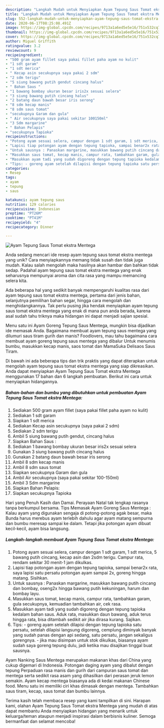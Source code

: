 ```yaml
---
description: "Langkah Mudah untuk Menyiapkan Ayam Tepung Saus Tomat ekstra Mentega yang Bikin Ngiler"
title: "Langkah Mudah untuk Menyiapkan Ayam Tepung Saus Tomat ekstra Mentega yang Bikin Ngiler"
slug: 552-langkah-mudah-untuk-menyiapkan-ayam-tepung-saus-tomat-ekstra-mentega-yang-bikin-ngiler
date: 2020-06-17T08:25:08.491Z
image: https://img-global.cpcdn.com/recipes/9713a1a6ed5e5e16/751x532cq70/ayam-tepung-saus-tomat-ekstra-mentega-foto-resep-utama.jpg
thumbnail: https://img-global.cpcdn.com/recipes/9713a1a6ed5e5e16/751x532cq70/ayam-tepung-saus-tomat-ekstra-mentega-foto-resep-utama.jpg
cover: https://img-global.cpcdn.com/recipes/9713a1a6ed5e5e16/751x532cq70/ayam-tepung-saus-tomat-ekstra-mentega-foto-resep-utama.jpg
author: Miguel Griffith
ratingvalue: 3.2
reviewcount: 9
recipeingredient:
- "500 gram ayam fillet saya pakai fillet paha ayam no kulit"
- "1 sdt garam"
- "1 sdt merica"
- " Kecap asin secukupnya saya pakai 2 sdm"
- "2 sdm terigu"
- "5 siung bawang putih gendut cincang halus"
- " Bahan Saus "
- "1 bawang bombay ukuran besar iris2x sesuai selera"
- "3 siung bawang putih cincang halus"
- "2 batang daun bawah besar iris serong"
- "8 sdm kecap manis"
- "8 sdm saus tomat"
- "secukupnya Garam dan gula"
- " Air secukupnya saya pakai sekitar 100150ml"
- "3 Sdm margarine"
- " Bahan Pelapis"
- "secukupnya Tapioka"
recipeinstructions:
- "Potong ayam sesuai selera, campur dengan 1 sdt garam, 1 sdt merica, 5 bawang putih cincang, kecap asin dan 2sdm terigu. Campur rata, rendam sekitar 30 menit-1 jam dikulkas."
- "Lapisi tiap potongan ayam dengan tepung tapioka, sampai benar2x rata, saya lapisi satu persatu potongan ayam sampai 2x, goreng hingga matang. Sisihkan."
- "Untuk sausnya : Panaskan margarine, masukkan bawang putih cincang dan bombay, oseng2x hingga bawang putih kekuningan, harum dan bombay layu."
- "Masukkan saus tomat, kecap manis, campur rata, tambahkan garam, gula secukupnya, kemuadian tambahkan air, cek rasa."
- "Masukkan ayam tadi yang sudah digoreng dengan tepung tapioka kedalam bahan saus. Aduk rata, masukkan daun bawang, aduk terus hingga rata, bisa ditambah sedikit air jika dirasa kurang. Sajikan."
- "Tips: - goreng ayam setelah dilapisi dengan tepung tapioka satu persatu, setelah dilapisi langsung digoreng, cemplung diminyak banyak yang sudah panas dengan api sedang, satu persatu, jangan sekaligus gorengnya. - jika mau disimpan untuk stok dikulkas, biasanya ayam sudah saya goreng tepung dulu, jadi ketika mau disajikan tinggal buat sausnya."
categories:
- Resep
tags:
- ayam
- tepung
- saus

katakunci: ayam tepung saus 
nutrition: 129 calories
recipecuisine: Indonesian
preptime: "PT26M"
cooktime: "PT41M"
recipeyield: "4"
recipecategory: Dinner

---
```



![Ayam Tepung Saus Tomat ekstra Mentega](https://img-global.cpcdn.com/recipes/9713a1a6ed5e5e16/751x532cq70/ayam-tepung-saus-tomat-ekstra-mentega-foto-resep-utama.jpg)

Anda sedang mencari ide resep ayam tepung saus tomat ekstra mentega yang unik? Cara menyiapkannya memang tidak susah dan tidak juga mudah. Kalau salah mengolah maka hasilnya akan hambar dan bahkan tidak sedap. Padahal ayam tepung saus tomat ekstra mentega yang enak seharusnya mempunyai aroma dan cita rasa yang mampu memancing selera kita.

Ada beberapa hal yang sedikit banyak mempengaruhi kualitas rasa dari ayam tepung saus tomat ekstra mentega, pertama dari jenis bahan, selanjutnya pemilihan bahan segar, hingga cara mengolah dan menghidangkannya. Tak perlu pusing jika hendak menyiapkan ayam tepung saus tomat ekstra mentega yang enak di mana pun anda berada, karena asal sudah tahu triknya maka hidangan ini dapat menjadi sajian spesial.

Menu satu ini Ayam Goreng Tepung Saus Mentega, mungkin bisa dijadikan ide memasak Anda. Bagaimana membuat ayam tepung saus mentega yang dilumuri saus tiram gurih dan manis? Foodlovers, mau tahu bagaimana cara membuat ayam goreng tepung saus mentega yang dibalur Untuk menumis bumbu, masukkan kecap manis, saos tomat dan MamaSuka Delisaos Saus Tiram.


Di bawah ini ada beberapa tips dan trik praktis yang dapat diterapkan untuk mengolah ayam tepung saus tomat ekstra mentega yang siap dikreasikan. Anda dapat menyiapkan Ayam Tepung Saus Tomat ekstra Mentega menggunakan 17 bahan dan 6 langkah pembuatan. Berikut ini cara untuk menyiapkan hidangannya.

<!--inarticleads1-->

##### Bahan-bahan dan bumbu yang dibutuhkan untuk pembuatan Ayam Tepung Saus Tomat ekstra Mentega:

1. Sediakan 500 gram ayam fillet (saya pakai fillet paha ayam no kulit)
1. Sediakan 1 sdt garam
1. Siapkan 1 sdt merica
1. Sediakan  Kecap asin secukupnya (saya pakai 2 sdm)
1. Sediakan 2 sdm terigu
1. Ambil 5 siung bawang putih gendut, cincang halus
1. Siapkan  Bahan Saus :
1. Sediakan 1 bawang bombay ukuran besar iris2x sesuai selera
1. Gunakan 3 siung bawang putih cincang halus
1. Gunakan 2 batang daun bawah besar iris serong
1. Ambil 8 sdm kecap manis
1. Ambil 8 sdm saus tomat
1. Siapkan secukupnya Garam dan gula
1. Ambil  Air secukupnya (saya pakai sekitar 100-150ml)
1. Ambil 3 Sdm margarine
1. Siapkan  Bahan Pelapis:
1. Siapkan secukupnya Tapioka


Hari yang Penuh Kasih dan Damai. Perayaan Natal tak lengkap rasanya tanpa berkumpul bersama. Tips Memasak Ayam Goreng Saus Mentega : Kalau ayam yang digunakan sengaja di potong-potong agak besar, maka Bunda harus merebus ayam terlebih dahulu agar ayam matang sempurna dan bumbu meresap sampai ke dalam. Tetapi jika potongan ayam dibuat kecil-kecil, ayam bisa langsung. 

<!--inarticleads2-->

##### Langkah-langkah membuat Ayam Tepung Saus Tomat ekstra Mentega:

1. Potong ayam sesuai selera, campur dengan 1 sdt garam, 1 sdt merica, 5 bawang putih cincang, kecap asin dan 2sdm terigu. Campur rata, rendam sekitar 30 menit-1 jam dikulkas.
1. Lapisi tiap potongan ayam dengan tepung tapioka, sampai benar2x rata, saya lapisi satu persatu potongan ayam sampai 2x, goreng hingga matang. Sisihkan.
1. Untuk sausnya : Panaskan margarine, masukkan bawang putih cincang dan bombay, oseng2x hingga bawang putih kekuningan, harum dan bombay layu.
1. Masukkan saus tomat, kecap manis, campur rata, tambahkan garam, gula secukupnya, kemuadian tambahkan air, cek rasa.
1. Masukkan ayam tadi yang sudah digoreng dengan tepung tapioka kedalam bahan saus. Aduk rata, masukkan daun bawang, aduk terus hingga rata, bisa ditambah sedikit air jika dirasa kurang. Sajikan.
1. Tips: - goreng ayam setelah dilapisi dengan tepung tapioka satu persatu, setelah dilapisi langsung digoreng, cemplung diminyak banyak yang sudah panas dengan api sedang, satu persatu, jangan sekaligus gorengnya. - jika mau disimpan untuk stok dikulkas, biasanya ayam sudah saya goreng tepung dulu, jadi ketika mau disajikan tinggal buat sausnya.


Ayam Nanking Saus Mentega merupakan makanan khas dari China yang cukup digemari di Indonesia. Potongan daging ayam yang dibalut dengan tepung Perpaduan rasa manis dan gurih dari campuran saus tomat dan mentega serta sedikit rasa asam yang dihasilkan dari perasan jeruk lemon semakin. Ayam kecap mentega biasanya ada di kedai makanan Chinese food. Menu satu ini memiliki ciri khas dimasak dengan mentega. Tambahkan saus tiram, kecap, saus tomat dan bumbu lainnya. 

Terima kasih telah membaca resep yang kami tampilkan di sini. Harapan kami, olahan Ayam Tepung Saus Tomat ekstra Mentega yang mudah di atas dapat membantu Anda menyiapkan hidangan yang menarik untuk keluarga/teman ataupun menjadi inspirasi dalam berbisnis kuliner. Semoga bermanfaat dan selamat mencoba!

